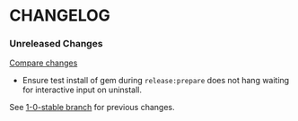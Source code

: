 # CHANGELOG

### Unreleased Changes

[Compare changes](https://github.com/tf/semmy/compare/1-0-stable...master)

- Ensure test install of gem during `release:prepare` does not hang
  waiting for interactive input on uninstall.

See
[1-0-stable branch](https://github.com/tf/semmy/blob/1-0-stable/CHANGELOG.md)
for previous changes.
